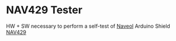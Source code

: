 # NAV429 Tester

HW + SW necessary to perform a self-test of [Naveol](http://www.naveol.com/) Arduino Shield [NAV429](http://www.naveol.com/index.php?menu=products)
